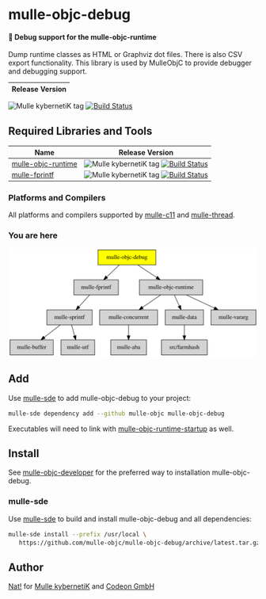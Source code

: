# mulle-objc-debug

#### 🐞 Debug support for the mulle-objc-runtime

Dump runtime classes as HTML or Graphviz dot files. There is also CSV
export functionality. This library is used by MulleObjC to provide debugger
and debugging support.


| Release Version
|-----------------------------------
 ![Mulle kybernetiK tag](https://img.shields.io/github/tag/mulle-objc/mulle-objc-debug.svg) [![Build Status](https://github.com/mulle-objc/mulle-objc-debug/workflows/CI/badge.svg?branch=release)](//github.com/mulle-objc/mulle-objc-debug/actions)


## Required Libraries and Tools


  Name         | Release Version
---------------|---------------------------------
[mulle-objc-runtime](//github.com/mulle-objc/mulle-objc-runtime) | ![Mulle kybernetiK tag](https://img.shields.io/github/tag/mulle-objc/objc-runtime.svg) [![Build Status](https://github.com/mulle-objc/mulle-objc-runtime/workflows.svg?branch=release)](//github.com/mulle-objc/mulle-objc-runtime/actions)
[mulle-fprintf](//github.com/mulle-core/mulle-fprintf) | ![Mulle kybernetiK tag](https://img.shields.io/github/tag/mulle-core/mulle-fprintf.svg) [![Build Status](https://github.com/mulle-core/mulle-fprintf/workflows/CI/badge.svg?branch=release)](//github.com/mulle-core/mulle-fprintf/actions)


### Platforms and Compilers

All platforms and compilers supported by
[mulle-c11](//github.com/mulle-c/mulle-c11/) and
[mulle-thread](//github.com/mulle-concurrent/mulle-thread/).

### You are here

![Overview](overview.dot.svg)

## Add

Use [mulle-sde](//github.com/mulle-sde) to add mulle-objc-debug to your project:

``` sh
mulle-sde dependency add --github mulle-objc mulle-objc-debug
```

Executables will need to link with [mulle-objc-runtime-startup](//github.com/mulle-objc/mulle-objc-runtime-startup) as well.


## Install

See [mulle-objc-developer](//github.com/mulle-objc/mulle-objc-developer) for
the preferred way to installation mulle-objc-debug.


### mulle-sde

Use [mulle-sde](//github.com/mulle-sde) to build and install mulle-objc-debug and all dependencies:

``` sh
mulle-sde install --prefix /usr/local \
   https://github.com/mulle-objc/mulle-objc-debug/archive/latest.tar.gz
```

## Author

[Nat!](//www.mulle-kybernetik.com/weblog) for
[Mulle kybernetiK](//www.mulle-kybernetik.com) and
[Codeon GmbH](//www.codeon.de)

